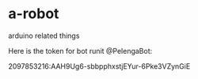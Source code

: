 # a-robot
arduino related things



Here is the token for bot runit @PelengaBot:

2097853216:AAH9Ug6-sbbpphxstjEYur-6Pke3VZynGiE

